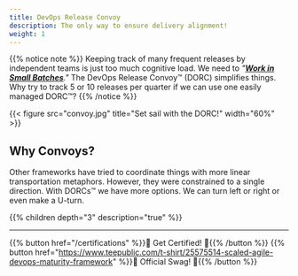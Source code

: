 ```yaml
---
title: DevOps Release Convoy
description: The only way to ensure delivery alignment!
weight: 1
---
```


{{% notice note %}}
Keeping track of many frequent releases by independent teams is just too much cognitive load. We need to *"[**Work in Small Batches**](/principles/#work-in-small-batches)."* The DevOps Release Convoy&trade; (DORC) simplifies things. Why try to track 5 or 10 releases per quarter if we can use one easily managed DORC&trade;?
{{% /notice %}}

{{< figure src="convoy.jpg" title="Set sail with the DORC!" width="60%" >}}


## Why Convoys?

Other frameworks have tried to coordinate things with more linear transportation metaphors. However, they were constrained to a single direction. With DORCs&trade; we have more options. We can turn left or right or even make a U-turn.

{{% children depth="3" description="true" %}}

---

{{% button href="/certifications" %}}🏅 Get Certified! 🏅{{% /button %}}
{{% button href="https://www.teepublic.com/t-shirt/25575514-scaled-agile-devops-maturity-framework" %}}💸 Official Swag! 💸{{% /button %}}
